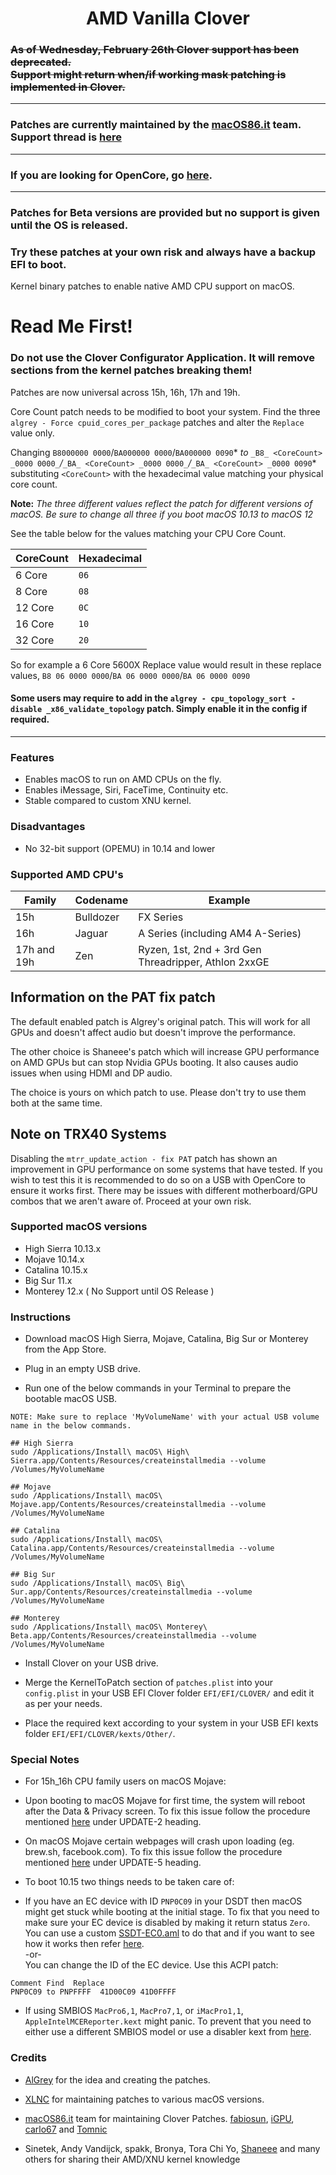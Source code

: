 <span align="center">
<h1>AMD Vanilla Clover</h1>
</span>

### ~~As of Wednesday, February 26th Clover support has been deprecated.<br /> Support might return when/if working mask patching is implemented in Clover.~~
---
### Patches are currently maintained by the [macOS86.it](https://www.macos86.it) team. Support thread is [here](https://www.macos86.it/topic/4913-amd-clover-vanilla-patches/)
---
### If you are looking for OpenCore, go [here](https://github.com/AMD-OSX/AMD_Vanilla/tree/master).

---

### Patches for Beta versions are provided but no support is given until the OS is released.

### Try these patches at your own risk and always have a backup EFI to boot.

Kernel binary patches to enable native AMD CPU support on macOS.

# Read Me First!
### Do not use the Clover Configurator Application. It will remove sections from the kernel patches breaking them!

Patches are now universal across 15h, 16h, 17h and 19h.

Core Count patch needs to be modified to boot your system. Find the three `algrey - Force cpuid_cores_per_package` patches and alter the `Replace` value only.

Changing `B8000000 0000`/`BA000000 0000`/`BA000000 0090`* _to_ `_B8_ <CoreCount> _0000 0000_`_/_`_BA_ <CoreCount> _0000 0000_`_/_`_BA_ <CoreCount> _0000 0090`* substituting `<CoreCount>` with the hexadecimal value matching your physical core count.

****Note:**** *_The three different values reflect the patch for different versions of macOS. Be sure to change all three if you boot macOS 10.13 to macOS 12_*

See the table below for the values matching your CPU Core Count.

| CoreCount | Hexadecimal|
|--------|---------|
| 6 Core  | `06` |
| 8 Core  | `08` |
| 12 Core | `0C` |
| 16 Core | `10` |
| 32 Core | `20` |

  
So for example a 6 Core 5600X Replace value would result in these replace values, `B8 06 0000 0000`/`BA 06 0000 0000`/`BA 06 0000 0090`

#### Some users may require to add in the `algrey - cpu_topology_sort -disable _x86_validate_topology` patch. Simply enable it in the config if required. 
___


### Features
- Enables macOS to run on AMD CPUs on the fly.
- Enables iMessage, Siri, FaceTime, Continuity etc.
- Stable compared to custom XNU kernel.

### Disadvantages
- No 32-bit support (OPEMU) in 10.14 and lower


### Supported AMD CPU's
| Family | Codename| Example |
|--------|---------|----------|
| 15h  | Bulldozer | FX Series|
| 16h  | Jaguar | A Series (including AM4 A-Series) |
| 17h and 19h | Zen | Ryzen, 1st, 2nd + 3rd Gen Threadripper, Athlon 2xxGE |<br />

## Information on the PAT fix patch
The default enabled patch is Algrey's original patch. This will work for all GPUs and doesn't affect audio but doesn't improve the performance.

The other choice is Shaneee's patch which will increase GPU performance on AMD GPUs but can stop Nvidia GPUs booting. It also causes audio issues when using HDMI and DP audio.

The choice is yours on which patch to use. Please don't try to use them both at the same time.

## Note on TRX40 Systems
Disabling the `mtrr_update_action - fix PAT` patch has shown an improvement in GPU performance on some systems that have tested. If you wish to test this it is recommended to do so on a USB with OpenCore to ensure it works first. There may be issues with different motherboard/GPU combos that we aren't aware of. Proceed at your own risk.

### Supported macOS versions
- High Sierra 10.13.x
- Mojave 10.14.x
- Catalina 10.15.x
- Big Sur 11.x
- Monterey 12.x ( No Support until OS Release )

### Instructions
- Download macOS High Sierra, Mojave, Catalina, Big Sur or Monterey from the App Store.

- Plug in an empty USB drive.

- Run one of the below commands in your Terminal to prepare the bootable macOS USB.

```
NOTE: Make sure to replace 'MyVolumeName' with your actual USB volume name in the below commands.

## High Sierra
sudo /Applications/Install\ macOS\ High\ Sierra.app/Contents/Resources/createinstallmedia --volume /Volumes/MyVolumeName

## Mojave
sudo /Applications/Install\ macOS\ Mojave.app/Contents/Resources/createinstallmedia --volume /Volumes/MyVolumeName

## Catalina
sudo /Applications/Install\ macOS\ Catalina.app/Contents/Resources/createinstallmedia --volume /Volumes/MyVolumeName

## Big Sur
sudo /Applications/Install\ macOS\ Big\ Sur.app/Contents/Resources/createinstallmedia --volume /Volumes/MyVolumeName

## Monterey
sudo /Applications/Install\ macOS\ Monterey\ Beta.app/Contents/Resources/createinstallmedia --volume /Volumes/MyVolumeName
```
- Install Clover on your USB drive.

- Merge the KernelToPatch section of `patches.plist` into your `config.plist` in your USB EFI Clover folder `EFI/EFI/CLOVER/` and edit it as per your needs.

- Place the required kext according to your system in your USB EFI kexts folder `EFI/EFI/CLOVER/kexts/Other/`.

### Special Notes
- For 15h_16h CPU family users on macOS Mojave:

- Upon booting to macOS Mojave for first time, the system will reboot after the Data & Privacy screen. To fix this issue follow the procedure mentioned [here](https://www.insanelymac.com/forum/topic/335877-amd-mojave-kernel-development-and-testing/?do=findComment&comment=2658085) under UPDATE-2 heading.

- On macOS Mojave certain webpages will crash upon loading (eg. brew.sh, facebook.com). To fix this issue follow the procedure mentioned [here](https://www.insanelymac.com/forum/topic/335877-amd-mojave-kernel-development-and-testing/?do=findComment&comment=2661857) under UPDATE-5 heading.

- To boot 10.15 two things needs to be taken care of:

- If you have an EC device with ID `PNP0C09` in your DSDT then macOS might get stuck while booting at the initial stage. To fix that you need to make sure your EC device is disabled by making it return status `Zero`. You can use a custom [SSDT-EC0.aml](./Extra/SSDT-EC0.aml) to do that and if you want to see how it works then refer [here](https://github.com/acidanthera/OpenCorePkg/blob/5e020bb06b33f12fa8b404cc3d1effaa5fbc00ea/Docs/AcpiSamples/SSDT-EC.dsl#L33). <br> -or- <br> You can change the ID of the EC device. Use this ACPI patch:

```
Comment Find  Replace
PNP0C09 to PNPFFFF  41D00C09 41D0FFFF
```
- If using SMBIOS `MacPro6,1`, `MacPro7,1`, or `iMacPro1,1`, `AppleIntelMCEReporter.kext` might panic. To prevent that you need to either use a different SMBIOS model or use a disabler kext from [here](./Extra/).

### Credits
- [AlGrey](https://github.com/AlGreyy) for the idea and creating the patches.

- [XLNC](https://github.com/XLNCs) for maintaining patches to various macOS versions.

- [macOS86.it](https://www.macos86.it) team for maintaining Clover Patches. [fabiosun](https://github.com/fabiosun), [iGPU](https://github.com/iGPU), [carlo67](https://github.com/carlo67) and [Tomnic](https://github.com/Tomnic)

- Sinetek, Andy Vandijck, spakk, Bronya, Tora Chi Yo, [Shaneee](https://github.com/Shaneee) and many others for sharing their AMD/XNU kernel knowledge
